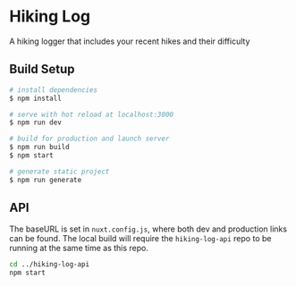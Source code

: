 # Hiking Log

A hiking logger that includes your recent hikes and their difficulty

## Build Setup

```bash
# install dependencies
$ npm install

# serve with hot reload at localhost:3000
$ npm run dev

# build for production and launch server
$ npm run build
$ npm start

# generate static project
$ npm run generate
```

## API

The baseURL is set in `nuxt.config.js`, where both dev and production links can be found. The local build will require the `hiking-log-api` repo to be running at the same time as this repo.

```bash
cd ../hiking-log-api
npm start
```
